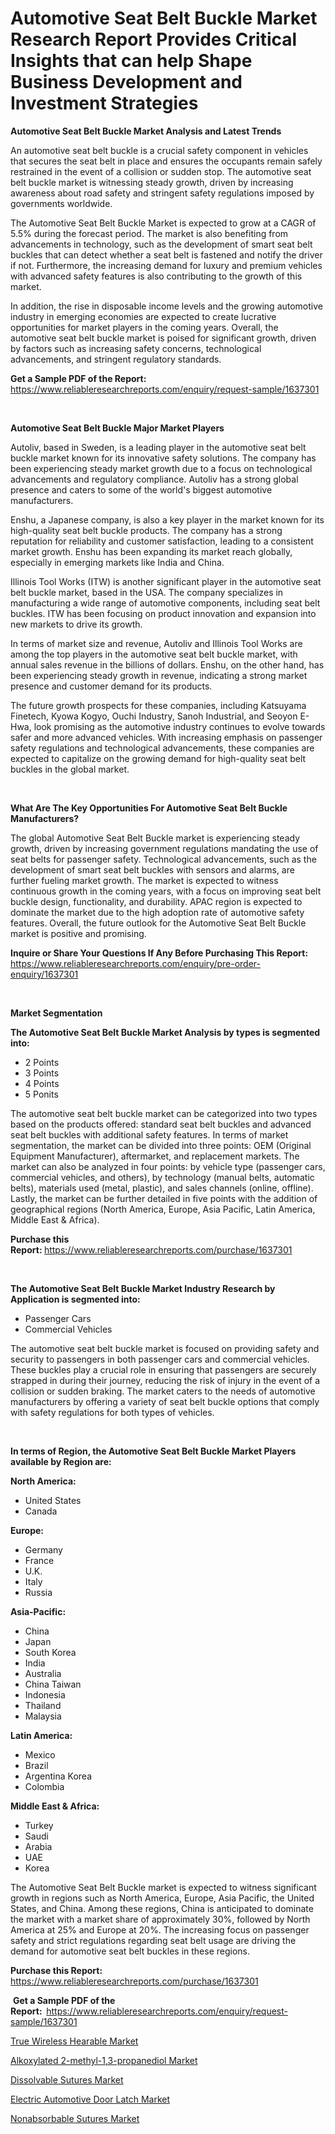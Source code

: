 <p><h1>Automotive Seat Belt Buckle Market Research Report Provides Critical Insights that can help Shape Business Development and Investment Strategies</h1></p><p><strong>Automotive Seat Belt Buckle Market Analysis and Latest Trends</strong></p>
<p><p>An automotive seat belt buckle is a crucial safety component in vehicles that secures the seat belt in place and ensures the occupants remain safely restrained in the event of a collision or sudden stop. The automotive seat belt buckle market is witnessing steady growth, driven by increasing awareness about road safety and stringent safety regulations imposed by governments worldwide. </p><p>The Automotive Seat Belt Buckle Market is expected to grow at a CAGR of 5.5% during the forecast period. The market is also benefiting from advancements in technology, such as the development of smart seat belt buckles that can detect whether a seat belt is fastened and notify the driver if not. Furthermore, the increasing demand for luxury and premium vehicles with advanced safety features is also contributing to the growth of this market.</p><p>In addition, the rise in disposable income levels and the growing automotive industry in emerging economies are expected to create lucrative opportunities for market players in the coming years. Overall, the automotive seat belt buckle market is poised for significant growth, driven by factors such as increasing safety concerns, technological advancements, and stringent regulatory standards.</p></p>
<p><strong>Get a Sample PDF of the Report:&nbsp;</strong> <a href="https://www.reliableresearchreports.com/enquiry/request-sample/1637301">https://www.reliableresearchreports.com/enquiry/request-sample/1637301</a></p>
<p>&nbsp;</p>
<p><strong>Automotive Seat Belt Buckle Major Market Players</strong></p>
<p><p>Autoliv, based in Sweden, is a leading player in the automotive seat belt buckle market known for its innovative safety solutions. The company has been experiencing steady market growth due to a focus on technological advancements and regulatory compliance. Autoliv has a strong global presence and caters to some of the world's biggest automotive manufacturers.</p><p>Enshu, a Japanese company, is also a key player in the market known for its high-quality seat belt buckle products. The company has a strong reputation for reliability and customer satisfaction, leading to a consistent market growth. Enshu has been expanding its market reach globally, especially in emerging markets like India and China.</p><p>Illinois Tool Works (ITW) is another significant player in the automotive seat belt buckle market, based in the USA. The company specializes in manufacturing a wide range of automotive components, including seat belt buckles. ITW has been focusing on product innovation and expansion into new markets to drive its growth.</p><p>In terms of market size and revenue, Autoliv and Illinois Tool Works are among the top players in the automotive seat belt buckle market, with annual sales revenue in the billions of dollars. Enshu, on the other hand, has been experiencing steady growth in revenue, indicating a strong market presence and customer demand for its products.</p><p>The future growth prospects for these companies, including Katsuyama Finetech, Kyowa Kogyo, Ouchi Industry, Sanoh Industrial, and Seoyon E-Hwa, look promising as the automotive industry continues to evolve towards safer and more advanced vehicles. With increasing emphasis on passenger safety regulations and technological advancements, these companies are expected to capitalize on the growing demand for high-quality seat belt buckles in the global market.</p></p>
<p>&nbsp;</p>
<p><strong>What Are The Key Opportunities For Automotive Seat Belt Buckle Manufacturers?</strong></p>
<p><p>The global Automotive Seat Belt Buckle market is experiencing steady growth, driven by increasing government regulations mandating the use of seat belts for passenger safety. Technological advancements, such as the development of smart seat belt buckles with sensors and alarms, are further fueling market growth. The market is expected to witness continuous growth in the coming years, with a focus on improving seat belt buckle design, functionality, and durability. APAC region is expected to dominate the market due to the high adoption rate of automotive safety features. Overall, the future outlook for the Automotive Seat Belt Buckle market is positive and promising.</p></p>
<p><strong>Inquire or Share Your Questions If Any Before Purchasing This Report:</strong> <a href="https://www.reliableresearchreports.com/enquiry/pre-order-enquiry/1637301">https://www.reliableresearchreports.com/enquiry/pre-order-enquiry/1637301</a></p>
<p>&nbsp;</p>
<p><strong>Market Segmentation</strong></p>
<p><strong>The Automotive Seat Belt Buckle Market Analysis by types is segmented into:</strong></p>
<p><ul><li>2 Points</li><li>3 Points</li><li>4 Points</li><li>5 Ponits</li></ul></p>
<p><p>The automotive seat belt buckle market can be categorized into two types based on the products offered: standard seat belt buckles and advanced seat belt buckles with additional safety features. In terms of market segmentation, the market can be divided into three points: OEM (Original Equipment Manufacturer), aftermarket, and replacement markets. The market can also be analyzed in four points: by vehicle type (passenger cars, commercial vehicles, and others), by technology (manual belts, automatic belts), materials used (metal, plastic), and sales channels (online, offline). Lastly, the market can be further detailed in five points with the addition of geographical regions (North America, Europe, Asia Pacific, Latin America, Middle East & Africa).</p></p>
<p><strong>Purchase this Report:&nbsp;</strong><a href="https://www.reliableresearchreports.com/purchase/1637301">https://www.reliableresearchreports.com/purchase/1637301</a></p>
<p>&nbsp;</p>
<p><strong>The Automotive Seat Belt Buckle Market Industry Research by Application is segmented into:</strong></p>
<p><ul><li>Passenger Cars</li><li>Commercial Vehicles</li></ul></p>
<p><p>The automotive seat belt buckle market is focused on providing safety and security to passengers in both passenger cars and commercial vehicles. These buckles play a crucial role in ensuring that passengers are securely strapped in during their journey, reducing the risk of injury in the event of a collision or sudden braking. The market caters to the needs of automotive manufacturers by offering a variety of seat belt buckle options that comply with safety regulations for both types of vehicles.</p></p>
<p>&nbsp;</p>
<p><strong>In terms of Region, the Automotive Seat Belt Buckle Market Players available by Region are:</strong></p>
<p>
    <p> <strong> North America: </strong>
        <ul>
            <li>United States</li>
            <li>Canada</li>
        </ul>
        </p> 
    <p> <strong> Europe: </strong>
        <ul>
            <li>Germany</li>
            <li>France</li>
            <li>U.K.</li>
            <li>Italy</li>
            <li>Russia</li>
        </ul>
        </p> 
    <p> <strong> Asia-Pacific: </strong>
        <ul>
            <li>China</li>
            <li>Japan</li>
            <li>South Korea</li>
            <li>India</li>
            <li>Australia</li>
            <li>China Taiwan</li>
            <li>Indonesia</li>
            <li>Thailand</li>
            <li>Malaysia</li>
        </ul>
        </p> 
    <p> <strong> Latin America: </strong>
        <ul>
            <li>Mexico</li>
            <li>Brazil</li>
            <li>Argentina Korea</li>
            <li>Colombia</li>
        </ul>
        </p> 
    <p> <strong> Middle East & Africa: </strong>
        <ul>
            <li>Turkey</li>
            <li>Saudi</li>
            <li>Arabia</li>
            <li>UAE</li>
            <li>Korea</li>
        </ul>
    </p>
    </p>
<p><p>The Automotive Seat Belt Buckle market is expected to witness significant growth in regions such as North America, Europe, Asia Pacific, the United States, and China. Among these regions, China is anticipated to dominate the market with a market share of approximately 30%, followed by North America at 25% and Europe at 20%. The increasing focus on passenger safety and strict regulations regarding seat belt usage are driving the demand for automotive seat belt buckles in these regions.</p></p>
<p><strong>Purchase this Report: </strong><a href="https://www.reliableresearchreports.com/purchase/1637301">https://www.reliableresearchreports.com/purchase/1637301</a></p>
<p>&nbsp;<strong>Get a Sample PDF of the Report:&nbsp;&nbsp;</strong><a href="https://www.reliableresearchreports.com/enquiry/request-sample/1637301">https://www.reliableresearchreports.com/enquiry/request-sample/1637301</a></p>
<p><strong></strong></p>
<p><p><a href="https://github.com/jj19131/Market-Research-Report-List-1/blob/main/true-wireless-hearable-market.md">True Wireless Hearable Market</a></p><p><a href="https://issuu.com/reportprime-2/docs/alkoxylated-2-methyl-13-propanediol-market-size-20">Alkoxylated 2-methyl-1,3-propanediol Market</a></p><p><a href="https://medium.com/@katherineshort5445/dissolvable-sutures-market-competitive-analysis-market-trends-and-forecast-to-2031-713152997222">Dissolvable Sutures Market</a></p><p><a href="https://github.com/sougarounis/Market-Research-Report-List-1/blob/main/electric-automotive-door-latch-market.md">Electric Automotive Door Latch Market</a></p><p><a href="https://medium.com/@katherineshort5445/nonabsorbable-sutures-market-size-reveals-the-best-marketing-channels-in-global-industry-d801a0b9e9eb">Nonabsorbable Sutures Market</a></p></p>